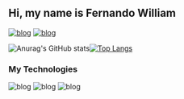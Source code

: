 ## Hi, my name is Fernando William

[![blog](https://img.shields.io/badge/Gmail-D14836?style=for-the-badge&logo=gmail&logoColor=white)](https://mail.google.com/mail/u/0/#inbox?compose=jrjtXRFZnTpdHSCmwfdhgNFcRZPBBtJgHSQjTQGxdHpJJsMWXQkRHHVQScpLPwHCpLFtSsNs)    [![blog](https://img.shields.io/badge/Instagram-E4405F?style=for-the-badge&logo=instagram&logoColor=white)](https://www.instagram.com/ferwilliam__/)   

![Anurag's GitHub stats](https://github-readme-stats.vercel.app/api?username=fernandowill&show_icons=true&theme=dark)[![Top Langs](https://github-readme-stats.vercel.app/api/top-langs/?username=fernandowill&theme=dark)](https://github.com/fernandowill/github-readme-stats)
    

### My Technologies
![blog](https://img.shields.io/badge/C-00599C?style=for-the-badge&logo=c&logoColor=white) ![blog](https://img.shields.io/badge/C%2B%2B-00599C?style=for-the-badge&logo=c%2B%2B&logoColor=white)  ![blog](https://img.shields.io/badge/Java-ED8B00?style=for-the-badge&logo=openjdk&logoColor=blacj)

